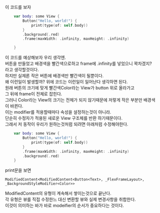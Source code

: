 이 코드를 보자
```swift
    var body: some View {
        Button("Hello, world!") {
            print(type(of: self.body))
        }
        .background(.red)
        .frame(maxWidth: .infinity, maxHeight: .infinity)

    }
```
이 코드를 예상해보자 우리 생각엔.    
버튼을 만들었고 배경색을 빨간색으로하고 frame에 .infinity를 넣었으니 꽉차겠지?     
라고 생각할것이다.     
하지만 실제론 작은 버튼에 배경색만 빨간색이 될뿐이다.    
왜 이런일이 발생할까?
위에 코드는 이런일이 일어난다 생각하면 된다.     
원래 버튼의 크기에 맞게 빨간색Color라는 View가 button 위로 올라가고       
그 뒤에 frame이 전체로 잡힌다.      
그러니 Color라는 View의 크기는 전체가 되지 않기때문에 저렇게 작은 부분만 배경색이 바뀐다.     
이는 modifier를 적용할때마다 속성을 설정하는것이 아니라.    
단순히 수정자가 적용된 새로운 View 구조체를 반환 하기때문이다.     
그래서 저 동작이 우리가 원하는것처럼 되려면 아래처럼 수정해야한다.     
```swift
    var body: some View {
        Button("Hello, world!") {
            print(type(of: self.body))
        }
        .frame(maxWidth: .infinity, maxHeight: .infinity)
        .background(.red)
    }
```
print문을 보면    
```
ModifiedContent<ModifiedContent<Button<Text>, _FlexFrameLayout>, _BackgroundStyleModifier<Color>>
```
ModifiedContent의 유형이 계속해서 쌓이는것으로 끝난다.   
각 유형은 뷰를 직접 수정한느 대신 변환할 뷰와 실제 변경사항을 취합한다.     
이것이 의미하는 바가 바로 modeifier의 순서가 중요하다는 것이다.        
